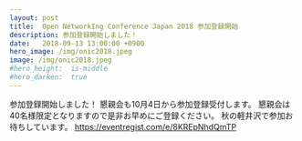 ```yaml
---
layout: post
title:  Open NetworkIng Conference Japan 2018 参加登録開始
description: 参加登録開始しました！
date:   2018-09-13 13:00:00 +0900
hero_image: /img/onic2018.jpeg
image: /img/onic2018.jpeg
#hero_height:  is-middle
#hero_darken:  true
---
```


参加登録開始しました！
懇親会も10月4日から参加登録受付します。
懇親会は40名様限定となりますので是非お早めにご登録ください。
秋の軽井沢で参加お待ちしています。
https://eventregist.com/e/8KREpNhdQmTP